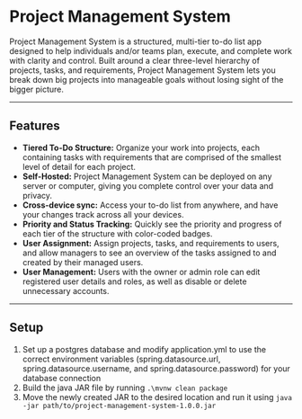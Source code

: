 # Project Management System

Project Management System is a structured, multi-tier to-do list app designed to help individuals and/or
teams plan, execute, and complete work with clarity and control.
Built around a clear three-level hierarchy of projects, tasks, and requirements, Project Management
System lets you break down big projects into manageable goals without losing sight of the bigger picture.

----

## Features

- **Tiered To-Do Structure:** Organize your work into projects, each containing tasks with requirements that are comprised of the smallest level of detail for each project.
- **Self-Hosted:** Project Management System can be deployed on any server or computer, giving you complete control over your data and privacy.
- **Cross-device sync:** Access your to-do list from anywhere, and have your changes track across all your devices.
- **Priority and Status Tracking:** Quickly see the priority and progress of each tier of the structure with color-coded badges.
- **User Assignment:** Assign projects, tasks, and requirements to users, and allow managers to see an overview of the tasks assigned to and created by their managed users.
- **User Management:** Users with the owner or admin role can edit registered user details and roles, as well as disable or delete unnecessary accounts.

----

## Setup

1. Set up a postgres database and modify application.yml to use the correct environment variables (spring.datasource.url, spring.datasource.username, and spring.datasource.password) for your database connection
2. Build the java JAR file by running `.\mvnw clean package`
3. Move the newly created JAR to the desired location and run it using `java -jar path/to/project-management-system-1.0.0.jar`